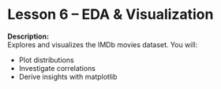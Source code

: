 # Lesson 6 – EDA & Visualization

**Description:**  
Explores and visualizes the IMDb movies dataset.
You will:
- Plot distributions
- Investigate correlations
- Derive insights with matplotlib
